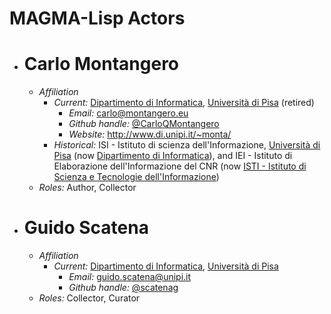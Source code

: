 # MAGMA-Lisp Actors

* # Carlo Montangero
  * *Affiliation*
     * *Current:* [Dipartimento di Informatica](www.di.unipi.it), [Università di Pisa](www.unipi.it) (retired)
       * *Email:* <carlo@montangero.eu>
       * *Github handle:* [@CarloQMontangero](https://github.com/CarloQMontangero)
       * *Website:* <http://www.di.unipi.it/~monta/>
     * *Historical:* ISI - Istituto di scienza dell'Informazione, [Università di Pisa](www.unipi.it) (now [Dipartimento di Informatica](www.di.unipi.it)), and IEI - Istituto di Elaborazione dell'Informazione del CNR (now [ISTI - Istituto di Scienza e Tecnologie dell'Informazione](https://it.wikipedia.org/wiki/ISTI))
  * *Roles:* Author, Collector
* # Guido Scatena
  * *Affiliation*
     * *Current:* [Dipartimento di Informatica](www.di.unipi.it), [Università di Pisa](www.unipi.it)
       * *Email:* <guido.scatena@unipi.it>
       * *Github handle:* [@scatenag](https://github.com/scatenag)
  * *Roles:* Collector, Curator
